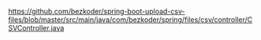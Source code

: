 https://github.com/bezkoder/spring-boot-upload-csv-files/blob/master/src/main/java/com/bezkoder/spring/files/csv/controller/CSVController.java